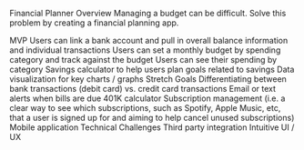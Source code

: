 Financial Planner
Overview
Managing a budget can be difficult. Solve this problem by creating a financial planning app.

MVP
Users can link a bank account and pull in overall balance information and individual transactions
Users can set a monthly budget by spending category and track against the budget
Users can see their spending by category
Savings calculator to help users plan goals related to savings
Data visualization for key charts / graphs
Stretch Goals
Differentiating between bank transactions (debit card) vs. credit card transactions
Email or text alerts when bills are due
401K calculator
Subscription management (i.e. a clear way to see which subscriptions, such as Spotify, Apple Music, etc, that a user is signed up for and aiming to help cancel unused subscriptions)
Mobile application
Technical Challenges
Third party integration
Intuitive UI / UX
